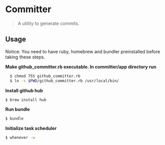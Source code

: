 # Committer

> A utility to generate commits.

## Usage

Notice: You need to have ruby, homebrew and bundler preinstalled before taking these steps.

**Make github_committer.rb executable. In committer/app directory run**

```sh
  $ chmod 755 github_committer.rb
  $ ln -s $PWD/github_committer.rb /usr/local/bin/
```

**Install github hub**

```sh
$ brew install hub
```

**Run bundle**

```sh
$ bundle
```

**Initialize task scheduler**

```sh
$ whenever -w
```
